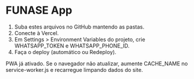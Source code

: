 # FUNASE App

1) Suba estes arquivos no GitHub mantendo as pastas.
2) Conecte à Vercel.
3) Em Settings > Environment Variables do projeto, crie WHATSAPP_TOKEN e WHATSAPP_PHONE_ID.
4) Faça o deploy (automático ou Redeploy).

PWA já ativado. Se o navegador não atualizar, aumente CACHE_NAME no service-worker.js e recarregue limpando dados do site.
